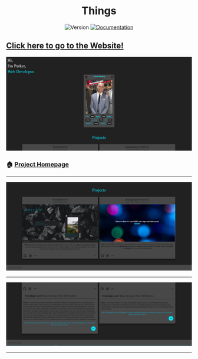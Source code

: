 <h1 align="center" class="fas fa-microscope">Things</h1>
<p align="center">
  <img alt="Version" src="https://img.shields.io/badge/version-2.0.0-blue.svg?cacheSeconds=2592000" />
  <a href="https://github.com/ParkerM2/GamesList#readme" target="_blank">
    <img alt="Documentation" src="https://img.shields.io/badge/documentation-yes-brightgreen.svg" />
  </a>

</p>

## [Click here to go to the Website!]()

![HomePage](https://github.com/ParkerM2/revisedportfolio/blob/main/src/images/portfolioA.PNG?raw=true)

### 🏠 [Project Homepage](https://github.com/ParkerM2/social-media-site)

---

![HomePage2](https://github.com/ParkerM2/revisedportfolio/blob/main/src/images/portfolioB.PNG?raw=true)

---


![HomePage2](https://github.com/ParkerM2/revisedportfolio/blob/main/src/images/portfolioC.PNG?raw=true)

---

